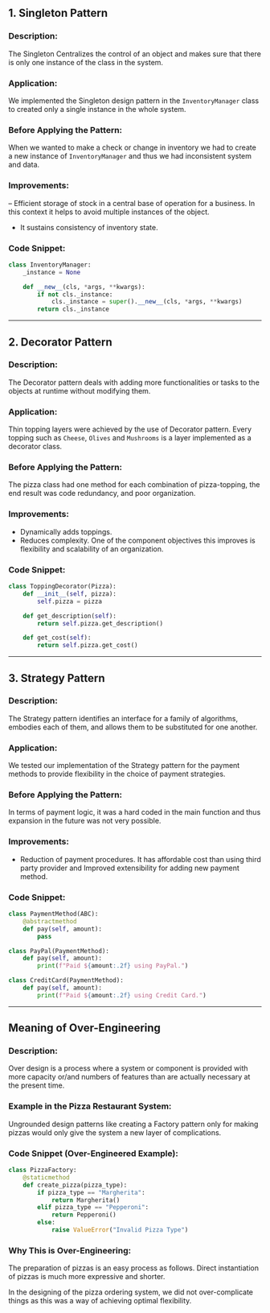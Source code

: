 ## 1. Singleton Pattern
### Description:
The Singleton Centralizes the control of an object and makes sure that there is only one instance of the class in the system.

### Application:
We implemented the Singleton design pattern in the `InventoryManager` class to created only a single instance in the whole system.

### Before Applying the Pattern:
When we wanted to make a check or change in inventory we had to create a new instance of `InventoryManager` and thus we had inconsistent system and data.

### Improvements:
– Efficient storage of stock in a central base of operation for a business.
In this context it helps to avoid multiple instances of the object.
- It sustains consistency of inventory state.


### Code Snippet:
```python
class InventoryManager:
    _instance = None

    def __new__(cls, *args, **kwargs):
        if not cls._instance:
            cls._instance = super().__new__(cls, *args, **kwargs)
        return cls._instance
```

---

## 2. Decorator Pattern
### Description:
The Decorator pattern deals with adding more functionalities or tasks to the objects at runtime without modifying them.

### Application:
Thin topping layers were achieved by the use of Decorator pattern. Every topping such as `Cheese`, `Olives` and `Mushrooms` is a layer implemented as a decorator class.

### Before Applying the Pattern:
The pizza class had one method for each combination of pizza-topping, the end result was code redundancy, and poor organization.

### Improvements:
- Dynamically adds toppings.
- Reduces complexity.
One of the component objectives this improves is flexibility and scalability of an organization.


### Code Snippet:
```python
class ToppingDecorator(Pizza):
    def __init__(self, pizza):
        self.pizza = pizza

    def get_description(self):
        return self.pizza.get_description()

    def get_cost(self):
        return self.pizza.get_cost()
```

---

## 3. Strategy Pattern
### Description:
The Strategy pattern identifies an interface for a family of algorithms, embodies each of them, and allows them to be substituted for one another.

### Application:
We tested our implementation of the Strategy pattern for the payment methods to provide flexibility in the choice of payment strategies.

### Before Applying the Pattern:
In terms of payment logic, it was a hard coded in the main function and thus expansion in the future was not very possible.

### Improvements:
- Reduction of payment procedures.
It has affordable cost than using third party provider and Improved extensibility for adding new payment method.

### Code Snippet:
```python
class PaymentMethod(ABC):
    @abstractmethod
    def pay(self, amount):
        pass

class PayPal(PaymentMethod):
    def pay(self, amount):
        print(f"Paid ${amount:.2f} using PayPal.")

class CreditCard(PaymentMethod):
    def pay(self, amount):
        print(f"Paid ${amount:.2f} using Credit Card.")
```

---

## Meaning of Over-Engineering
### Description:
Over design is a process where a system or component is provided with more capacity or/and numbers of features than are actually necessary at the present time.

### Example in the Pizza Restaurant System:
Ungrounded design patterns like creating a Factory pattern only for making pizzas would only give the system a new layer of complications.


### Code Snippet (Over-Engineered Example):
```python
class PizzaFactory:
    @staticmethod
    def create_pizza(pizza_type):
        if pizza_type == "Margherita":
            return Margherita()
        elif pizza_type == "Pepperoni":
            return Pepperoni()
        else:
            raise ValueError("Invalid Pizza Type")
```

### Why This is Over-Engineering:
The preparation of pizzas is an easy process as follows.
Direct instantiation of pizzas is much more expressive and shorter.

In the designing of the pizza ordering system, we did not over-complicate things as this was a way of achieving optimal flexibility.

